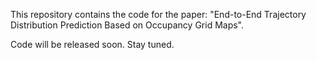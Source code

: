 This repository contains the code for the paper: "End-to-End Trajectory Distribution Prediction Based on Occupancy Grid Maps". 

Code will be released soon. Stay tuned.


